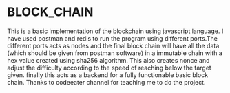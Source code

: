 # BLOCK_CHAIN
This is a basic implementation of the blockchain using javascript language. I have used postman and redis to run the program using different ports.The different ports acts as nodes and the final block chain will have all the data (which should be given from postman software) in a immutable chain with a hex value created using sha256 algorithm. This also creates nonce and adjust the difficulty according to the speed of reaching below the target given.
finally this acts as a backend for a fully functionable basic block chain.
Thanks to codeeater channel for teaching me to do the project.
